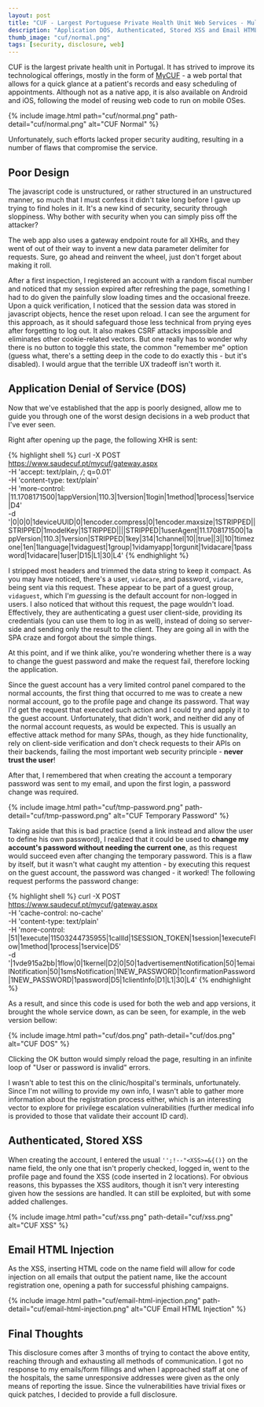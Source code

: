 ```yaml
---
layout: post
title: "CUF - Largest Portuguese Private Health Unit Web Services - Multiple Vulnerabilities"
description: "Application DOS, Authenticated, Stored XSS and Email HTML Injection"
thumb_image: "cuf/normal.png"
tags: [security, disclosure, web]
---
```


CUF is the largest private health unit in Portugal. It has strived to improve its technological offerings, mostly in the form of [MyCUF](https://www.saudecuf.pt/mycuf) - a web portal that allows for a quick glance at a patient's records and easy scheduling of appointments. Although not as a native app, it is also available on Android and iOS, following the model of reusing web code to run on mobile OSes.

{% include image.html path="cuf/normal.png" path-detail="cuf/normal.png" alt="CUF Normal" %}

Unfortunately, such efforts lacked proper security auditing, resulting in a number of flaws that compromise the service.


## Poor Design

The javascript code is unstructured, or rather structured in an unstructured manner, so much that I must confess it didn't take long before I gave up trying to find holes in it. It's a new kind of security, security through sloppiness. Why bother with security when you can simply piss off the attacker?

The web app also uses a gateway endpoint route for all XHRs, and they went of out of their way to invent a new data parameter delimiter for requests. Sure, go ahead and reinvent the wheel, just don't forget about making it roll.

After a first inspection, I registered an account with a random fiscal number and noticed that my session expired after refreshing the page, something I had to do given the painfully slow loading times and the occasional freeze. Upon a quick verification, I noticed that the session data was stored in javascript objects, hence the reset upon reload.
I can see the argument for this approach, as it should safeguard those less technical from prying eyes after forgetting to log out. It also makes CSRF attacks impossible and eliminates other cookie-related vectors. But one really has to wonder why there is no button to toggle this state, the common "remember me" option (guess what, there's a setting deep in the code to do exactly this - but it's disabled). I would argue that the terrible UX tradeoff isn't worth it.


## Application Denial of Service (DOS)

Now that we've established that the app is poorly designed, allow me to guide you through one of the worst design decisions in a web product that I've ever seen.

Right after opening up the page, the following XHR is sent:

{% highlight shell %}
curl -X POST \
  https://www.saudecuf.pt/mycuf/gateway.aspx \
  -H 'accept: text/plain, */*; q=0.01' \
  -H 'content-type: text/plain' \
  -H 'more-control: |11.1708171500|1appVersion|110.3|1version|1login|1method|1process|1service|D4' \
  -d '|0|0|0|1deviceUUID|0|1encoder.compress|0|1encoder.maxsize|1STRIPPED||STRIPPED|1modelKey|1STRIPPED||||STRIPPED|1userAgent|11.1708171500|1appVersion|110.3|1version|STRIPPED|1key|314|1channel|10||true||3||10|1timezone|1en|1language|1vidaguest|1group|1vidamyapp|1orgunit|1vidacare|1password|1vidacare|1user|D15|L1|30|L4'
{% endhighlight %}

I stripped most headers and trimmed the data string to keep it compact. As you may have noticed, there's a user, `vidacare`, and password, `vidacare`, being sent via this request. These appear to be part of a guest group, `vidaguest`, which I'm *guess*ing is the default account for non-logged in users. I also noticed that without this request, the page wouldn't load. Effectively, they are authenticating a guest user client-side, providing its credentials (you can use them to log in as well), instead of doing so server-side and sending only the result to the client. They are going all in with the SPA craze and forgot about the simple things.

At this point, and if we think alike, you're wondering whether there is a way to change the guest password and make the request fail, therefore locking the application.

Since the guest account has a very limited control panel compared to the normal accounts, the first thing that occurred to me was to create a new normal account, go to the profile page and change its password. That way I'd get the request that executed such action and I could try and apply it to the guest account. Unfortunately, that didn't work, and neither did any of the normal account requests, as would be expected. This is usually an effective attack method for many SPAs, though, as they hide functionality, rely on client-side verification and don't check requests to their APIs on their backends, failing the most important web security principle - **never trust the user**!

After that, I remembered that when creating the account a temporary password was sent to my email, and upon the first login, a password change was required.

{% include image.html path="cuf/tmp-password.png" path-detail="cuf/tmp-password.png" alt="CUF Temporary Password" %}

Taking aside that this is bad practice (send a link instead and allow the user to define his own password), I realized that it could be used to **change my account's password without needing the current one**, as this request would succeed even after changing the temporary password. This is a flaw by itself, but it wasn't what caught my attention - by executing this request on the guest account, the password was changed - it worked! The following request performs the password change:

{% highlight shell %}
curl -X POST \
  https://www.saudecuf.pt/mycuf/gateway.aspx \
  -H 'cache-control: no-cache' \
  -H 'content-type: text/plain' \
  -H 'more-control: |51|1execute|11503244735955|1callId|1SESSION_TOKEN|1session|1executeFlow|1method|1process|1service|D5' \
  -d '|1vde915a2bb|1flow|0|1kernel|D2|0|50|1advertisementNotification|50|1emailNotification|50|1smsNotification|1NEW_PASSWORD|1confirmationPassword|1NEW_PASSWORD|1password|D5|1clientInfo|D1|L1|30|L4'
{% endhighlight %}

As a result, and since this code is used for both the web and app versions, it brought the whole service down, as can be seen, for example, in the web version bellow:

{% include image.html path="cuf/dos.png" path-detail="cuf/dos.png" alt="CUF DOS" %}

Clicking the OK button would simply reload the page, resulting in an infinite loop of "User or password is invalid" errors.

I wasn't able to test this on the clinic/hospital's terminals, unfortunately. Since I'm not willing to provide my own info, I wasn't able to gather more information about the registration process either, which is an interesting vector to explore for privilege escalation vulnerabilities (further medical info is provided to those that validate their account ID card).


## Authenticated, Stored XSS

When creating the account, I entered the usual `'';!--"<XSS>=&{()}` on the name field, the only one that isn't properly checked, logged in, went to the profile page and found the XSS (code inserted in 2 locations). For obvious reasons, this bypasses the XSS auditors, though it isn't very interesting given how the sessions are handled. It can still be exploited, but with some added challenges.

{% include image.html path="cuf/xss.png" path-detail="cuf/xss.png" alt="CUF XSS" %}


## Email HTML Injection

As the XSS, inserting HTML code on the name field will allow for code injection on all emails that output the patient name, like the account registration one, opening a path for successful phishing campaigns.

{% include image.html path="cuf/email-html-injection.png" path-detail="cuf/email-html-injection.png" alt="CUF Email HTML Injection" %}


## Final Thoughts

This disclosure comes after 3 months of trying to contact the above entity, reaching through and exhausting all methods of communication. I got no response to my emails/form fillings and when I approached staff at one of the hospitals, the same unresponsive addresses were given as the only means of reporting the issue. Since the vulnerabilities have trivial fixes or quick patches, I decided to provide a full disclosure.
